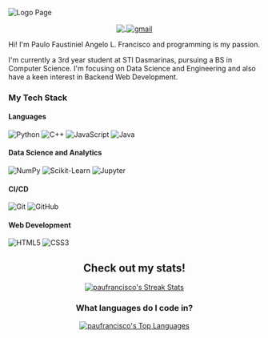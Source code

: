 ![Logo Page](/paufrancisco/resources/logo.png)

<p align="center"> 
    <a href="https://www.tiktok.com/@java_doctor">
        <img align="center" src="https://img.shields.io/badge/TikTok-blue?style=social&logo=tiktok&logoColor=red" />
    </a>
    <a href="mailto:francisco.paulo.pf@gmail.com">
        <img align="center" src="https://img.shields.io/badge/Email-blue?style=social&logo=gmail" alt="gmail">
    </a>
</p>

Hi! I'm Paulo Faustiniel Angelo L. Francisco and programming is my passion.

I'm currently a 3rd year student at STI Dasmarinas, pursuing a BS in Computer Science. I'm focusing on Data Science and Engineering and also have a keen interest in Backend Web Development.

### My Tech Stack
#### Languages 
![Python](https://img.shields.io/badge/Python-white?style=for-the-badge&logo=python) 
![C++](https://img.shields.io/badge/c++-white?style=for-the-badge&logo=cplusplus&logoColor=black) 
![JavaScript](https://img.shields.io/badge/JavaScript-white?style=for-the-badge&logo=javascript) 
![Java](https://img.shields.io/badge/Java-white?style=for-the-badge&logo=java&logoColor=black) 
 
#### Data Science and Analytics
![NumPy](https://img.shields.io/badge/NumPy-white?style=for-the-badge&logo=numpy&logoColor=black)
![Scikit-Learn](https://img.shields.io/badge/Scikit--Learn-white?style=for-the-badge&logo=scikit-learn)
![Jupyter](https://img.shields.io/badge/Jupyter-white?style=for-the-badge&logo=jupyter)

#### CI/CD
![Git](https://img.shields.io/badge/Git-white?style=for-the-badge&logo=git) 
![GitHub](https://img.shields.io/badge/GitHub-white?style=for-the-badge&logo=github&logoColor=black)

#### Web Development
![HTML5](https://img.shields.io/badge/HTML-white?style=for-the-badge&logo=html5)
![CSS3](https://img.shields.io/badge/CSS-white?style=for-the-badge&logo=css3&logoColor=black)

<div align="center">
    <h2>Check out my <b>stats</b>!</h2>
    <a href="https://git.io/streak-stats">
        <img align="center" src="https://streak-stats.demolab.com/?user=paufrancisco" alt="paufrancisco's Streak Stats" />
    </a>
    <h3> What languages do I code in? </h3>
    <a href="https://git.io/streak-stats">
        <img align="center" src="https://github-readme-stats.vercel.app/api/top-langs/?username=paufrancisco&layout=compact&langs_count=10&theme=radical" alt="paufrancisco's Top Languages" />
    </a>
</div>
